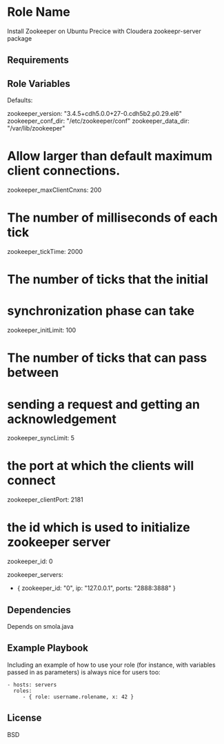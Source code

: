 Role Name
=========

Install Zookeeper on Ubuntu Precice with Cloudera zookeepr-server package

Requirements
------------

Role Variables
--------------

Defaults: 

zookeeper_version: "3.4.5+cdh5.0.0+27-0.cdh5b2.p0.29.el6"
zookeeper_conf_dir: "/etc/zookeeper/conf"
zookeeper_data_dir: "/var/lib/zookeeper"

# Allow larger than default maximum client connections.
zookeeper_maxClientCnxns: 200

# The number of milliseconds of each tick
zookeeper_tickTime: 2000

# The number of ticks that the initial
# synchronization phase can take
zookeeper_initLimit: 100

# The number of ticks that can pass between
# sending a request and getting an acknowledgement
zookeeper_syncLimit: 5

# the port at which the clients will connect
zookeeper_clientPort: 2181

# the id which is used to initialize zookeeper server
zookeeper_id: 0

zookeeper_servers:
  - { zookeeper_id: "0", ip: "127.0.0.1", ports: "2888:3888" }


Dependencies
------------

Depends on smola.java


Example Playbook
----------------

Including an example of how to use your role (for instance, with variables passed in as parameters) is always nice for users too:

    - hosts: servers
      roles:
         - { role: username.rolename, x: 42 }

License
-------

BSD